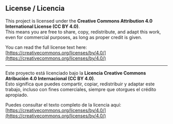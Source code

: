 ## License / Licencia

This project is licensed under the **Creative Commons Attribution 4.0 International License (CC BY 4.0)**.  
This means you are free to share, copy, redistribute, and adapt this work, even for commercial purposes, as long as proper credit is given.

You can read the full license text here: [https://creativecommons.org/licenses/by/4.0/](https://creativecommons.org/licenses/by/4.0/)

---

Este proyecto está licenciado bajo la **Licencia Creative Commons Atribución 4.0 Internacional (CC BY 4.0)**.  
Esto significa que puedes compartir, copiar, redistribuir y adaptar este trabajo, incluso con fines comerciales, siempre que otorgues el crédito apropiado.

Puedes consultar el texto completo de la licencia aquí: [https://creativecommons.org/licenses/by/4.0/](https://creativecommons.org/licenses/by/4.0/)

